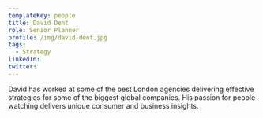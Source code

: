 ```yaml
---
templateKey: people
title: David Dent
role: Senior Planner
profile: /img/david-dent.jpg
tags:
  - Strategy
linkedIn: 
twitter: 
---
```


David has worked at some of the best London agencies delivering effective strategies for some of the biggest global companies. His passion for people watching delivers unique consumer and business insights.